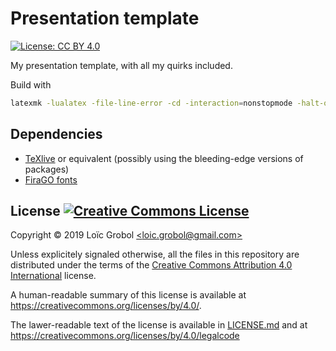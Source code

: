 Presentation template
=====================
[![License: CC BY 4.0](https://licensebuttons.net/l/by/4.0/80x15.png)](https://creativecommons.org/licenses/by/4.0/)

My presentation template, with all my quirks included.

Build with

```bash
latexmk -lualatex -file-line-error -cd -interaction=nonstopmode -halt-on-error -shell-escape slides/slides.tex
```

## Dependencies
  - [TeXlive](https://www.tug.org/texlive/) or equivalent (possibly using the bleeding-edge versions of packages)
  - [FiraGO fonts](https://github.com/bBoxType/FiraGO)

## License <a rel="license" href="http://creativecommons.org/licenses/by/4.0/"><img alt="Creative Commons License" style="border-width:0" src="https://i.creativecommons.org/l/by/4.0/88x31.png"/></a>

Copyright © 2019 Loïc Grobol [\<loic.grobol@gmail.com\>](mailto:loic.grobol@gmail.com)

Unless explicitely signaled otherwise, all the files in this repository are distributed under the terms of the [Creative Commons Attribution 4.0 International](https://creativecommons.org/licenses/by/4.0/) license.

A human-readable summary of this license is available at <https://creativecommons.org/licenses/by/4.0/>.

The lawer-readable text of the license is available in [LICENSE.md](LICENSE.md) and at <https://creativecommons.org/licenses/by/4.0/legalcode>

